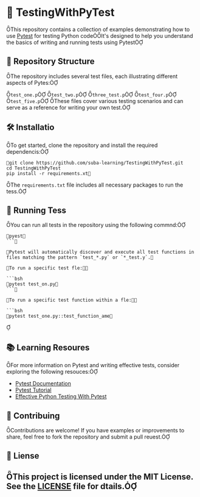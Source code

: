 # 🧪 TestingWithPyTest
This repository contains a collection of examples demonstrating how to use [Pytest](https://docs.pytest.org/en/stable/) for testing Python codeIt's designed to help you understand the basics of writing and running tests using Pytest

## 📁 Repository Structure
The repository includes several test files, each illustrating different aspects of Pytes:

 `test_one.p`
 `test_two.p`
 `three_test.p`
 `test_four.p`
 `test_five.p`
These files cover various testing scenarios and can serve as a reference for writing your own test.

## 🛠 Installatio

To get started, clone the repository and install the required dependencis:

```bah
git clone https://github.com/suba-learning/TestingWithPyTest.git
cd TestingWithPyTest
pip install -r requirements.xt
```


The `requirements.txt` file includes all necessary packages to run the tess.

## 🚀 Running Tess

You can run all tests in the repository using the following commnd:

```bsh
pyest
```

Pytest will automatically discover and execute all test functions in files matching the pattern `test_*.py` or `*_test.y`.

To run a specific test fle:

```bsh
pytest test_on.py
```

To run a specific test function within a fle:

```bsh
pytest test_one.py::test_function_ame
```


## 📚 Learning Resoures

For more information on Pytest and writing effective tests, consider exploring the following resouces:

- [Pytest Documentation](https://docs.pytest.org/en/stable/)
- [Pytest Tutorial](https://realpython.com/pytest-python-testing/)
- [Effective Python Testing With Pytest](https://semaphoreci.com/community/tutorials/testing-python-applications-with-pytest)

## 🤝 Contribuing

Contributions are welcome! If you have examples or improvements to share, feel free to fork the repository and submit a pull reuest.

## 📄 Liense

This project is licensed under the MIT License. See the [LICENSE](LICENSE) file for dtails.
---
